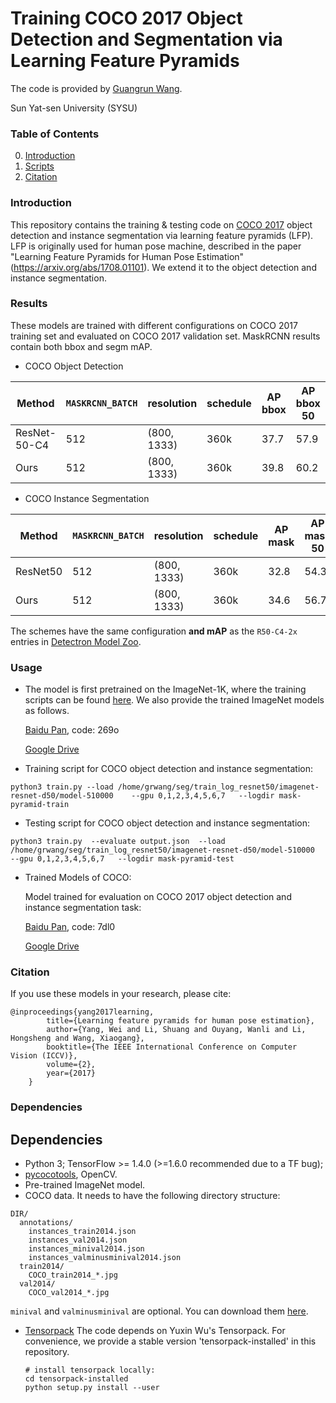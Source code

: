 # Training COCO 2017 Object Detection and Segmentation via Learning Feature Pyramids

The code is provided by [Guangrun Wang](https://wanggrun.github.io/).

Sun Yat-sen University (SYSU)

### Table of Contents
0. [Introduction](#introduction)
0. [Scripts](#scripts)
0. [Citation](#citation)

### Introduction

This repository contains the training & testing code on [COCO 2017](http://cocodataset.org/#home) object detection and instance segmentation via learning feature pyramids (LFP). LFP is originally used for human pose machine, described in the paper "Learning Feature Pyramids for Human Pose Estimation" (https://arxiv.org/abs/1708.01101). We extend it to the object detection and instance segmentation.


### Results

These models are trained with different configurations on COCO 2017 training set and evaluated on COCO 2017 validation set.
MaskRCNN results contain both bbox and segm mAP. 

+ COCO Object Detection

|Method|`MASKRCNN_BATCH`|resolution |schedule| AP bbox | AP bbox 50 | AP bbox 75
|   -    |    -         |    -      |   -    |   -     |   -        |   -       |
|ResNet-50-C4  |512     |(800, 1333)|360k    |37.7     |   57.9     |   40.9    |
|Ours  |512             |(800, 1333)|360k    |39.8     |   60.2     |   43.4    |


+ COCO Instance Segmentation


|Method|`MASKRCNN_BATCH`|resolution |schedule| AP mask | AP mask 50 | AP mask 75
|   -    |    -         |    -      |   -    |   -     |   -        |   -       |
|ResNet50      |512     |(800, 1333)|360k    |32.8     |   54.3     |   34.7    |
|Ours  |512             |(800, 1333)|360k    |34.6     |   56.7     |   36.8    |

The schemes have the same configuration __and mAP__
as the `R50-C4-2x` entries in
[Detectron Model Zoo](https://github.com/facebookresearch/Detectron/blob/master/MODEL_ZOO.md#end-to-end-faster--mask-r-cnn-baselines).


### Usage


+ The model is first pretrained on the ImageNet-1K, where the training scripts can be found [here](https://github.com/wanggrun/Learning-Feature-Pyramids/blob/master/README.md). We also provide the trained ImageNet models as follows.

   [Baidu Pan](https://pan.baidu.com/s/1SKEmrjcYA-NR9oFBOD7Y2w), code: 269o

   [Google Drive](https://drive.google.com/drive/folders/1pVSCQ6gap0b73FFr8bF-5p5Am6e2rXRr?usp=sharing)


+ Training script for COCO object detection and instance segmentation:
```
python3 train.py --load /home/grwang/seg/train_log_resnet50/imagenet-resnet-d50/model-510000    --gpu 0,1,2,3,4,5,6,7   --logdir mask-pyramid-train
```

+ Testing script for COCO object detection and instance segmentation:
```
python3 train.py  --evaluate output.json  --load /home/grwang/seg/train_log_resnet50/imagenet-resnet-d50/model-510000    --gpu 0,1,2,3,4,5,6,7   --logdir mask-pyramid-test
```


+ Trained Models of COCO:

   Model trained for evaluation on COCO 2017 object detection and instance segmentation task:

   [Baidu Pan](https://pan.baidu.com/s/1C7r10EeZEOIn0njRCuuR1g), code: 7dl0

   [Google Drive](https://drive.google.com/drive/folders/1c3Fr6yC_rwXGF4hJB4ADmtd2AF8wsO51?usp=sharing)


### Citation

If you use these models in your research, please cite:

	@inproceedings{yang2017learning,
            title={Learning feature pyramids for human pose estimation},
            author={Yang, Wei and Li, Shuang and Ouyang, Wanli and Li, Hongsheng and Wang, Xiaogang},
            booktitle={The IEEE International Conference on Computer Vision (ICCV)},
            volume={2},
            year={2017}
        }

### Dependencies

## Dependencies
+ Python 3; TensorFlow >= 1.4.0 (>=1.6.0 recommended due to a TF bug);
+ [pycocotools](https://github.com/pdollar/coco/tree/master/PythonAPI/pycocotools), OpenCV.
+ Pre-trained ImageNet model.
+ COCO data. It needs to have the following directory structure:
```
DIR/
  annotations/
    instances_train2014.json
    instances_val2014.json
    instances_minival2014.json
    instances_valminusminival2014.json
  train2014/
    COCO_train2014_*.jpg
  val2014/
    COCO_val2014_*.jpg
```
`minival` and `valminusminival` are optional. You can download them
[here](https://github.com/rbgirshick/py-faster-rcnn/blob/master/data/README.md).

+ [Tensorpack](https://github.com/ppwwyyxx/tensorpack)
   The code depends on Yuxin Wu's Tensorpack. For convenience, we provide a stable version 'tensorpack-installed' in this repository. 
   ```
   # install tensorpack locally:
   cd tensorpack-installed
   python setup.py install --user
   ```

